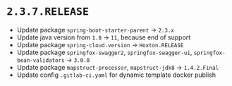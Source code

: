 # `2.3.7.RELEASE`

- Update package `spring-boot-starter-parent` -> `2.3.x`
- Update java version from `1.8` -> `11`, because end of support
- Update package `spring-cloud.version` -> `Hoxton.RELEASE`
- Update package `springfox-swagger2`, `springfox-swagger-ui`, `springfox-bean-validators` -> `3.0.0`
- Update package `mapstruct-processor`, `mapstruct-jdk8` -> `1.4.2.Final`
- Update config `.gitlab-ci.yaml` for dynamic template docker publish

